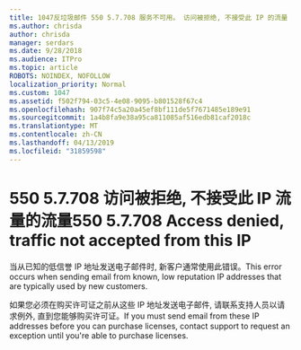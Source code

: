 ```yaml
---
title: 1047反垃圾邮件 550 5.7.708 服务不可用。 访问被拒绝, 不接受此 IP 的流量
ms.author: chrisda
author: chrisda
manager: serdars
ms.date: 9/28/2018
ms.audience: ITPro
ms.topic: article
ROBOTS: NOINDEX, NOFOLLOW
localization_priority: Normal
ms.custom: 1047
ms.assetid: f502f794-03c5-4e08-9095-b801528f67c4
ms.openlocfilehash: 907f74c5a20a45ef8bf111de5f7671485e189e91
ms.sourcegitcommit: 1a4b8fa9e38a95ca811085af516edb81caf2018c
ms.translationtype: MT
ms.contentlocale: zh-CN
ms.lasthandoff: 04/13/2019
ms.locfileid: "31859598"
---
```

# <a name="550-57708-access-denied-traffic-not-accepted-from-this-ip"></a><span data-ttu-id="0456b-103">550 5.7.708 访问被拒绝, 不接受此 IP 流量的流量</span><span class="sxs-lookup"><span data-stu-id="0456b-103">550 5.7.708 Access denied, traffic not accepted from this IP</span></span>

<span data-ttu-id="0456b-104">当从已知的低信誉 IP 地址发送电子邮件时, 新客户通常使用此错误。</span><span class="sxs-lookup"><span data-stu-id="0456b-104">This error occurs when sending email from known, low reputation IP addresses that are typically used by new customers.</span></span>

<span data-ttu-id="0456b-105">如果您必须在购买许可证之前从这些 IP 地址发送电子邮件, 请联系支持人员以请求例外, 直到您能够购买许可证。</span><span class="sxs-lookup"><span data-stu-id="0456b-105">If you must send email from these IP addresses before you can purchase licenses, contact support to request an exception until you're able to purchase licenses.</span></span>
